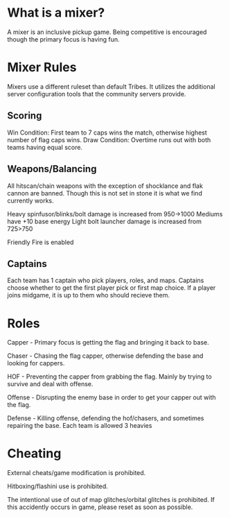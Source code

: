 # What is a mixer?
A mixer is an inclusive pickup game. Being competitive is encouraged though the primary focus is having fun.
# Mixer Rules
Mixers use a different ruleset than default Tribes. It utilizes the additional server configuration tools that the community servers provide.
## Scoring
Win Condition: First team to 7 caps wins the match, otherwise highest number of flag caps wins.
Draw Condition: Overtime runs out with both teams having equal score.
## Weapons/Balancing
All hitscan/chain weapons with the exception of shocklance and flak cannon are banned. Though this is not set in stone it is what we find currently works.

Heavy spinfusor/blinks/bolt damage is increased from 950->1000
Mediums have +10 base energy
Light bolt launcher damage is increased from 725>750

Friendly Fire is enabled
## Captains
Each team has 1 captain who pick players, roles, and maps. Captains choose whether to get the first player pick or first map choice. If a player joins midgame, it is up to them who should recieve them.
# Roles
Capper - Primary focus is getting the flag and bringing it back to base.

Chaser - Chasing the flag capper, otherwise defending the base and looking for cappers.

HOF - Preventing the capper from grabbing the flag. Mainly by trying to survive and deal with offense.

Offense - Disrupting the enemy base in order to get your capper out with the flag.

Defense - Killing offense, defending the hof/chasers, and sometimes repairing the base.
Each team is allowed 3 heavies
# Cheating
External cheats/game modification is prohibited.

Hitboxing/flashini use is prohibited.

The intentional use of out of map glitches/orbital glitches is prohibited. If this accidently occurs in game, please reset as soon as possible.
